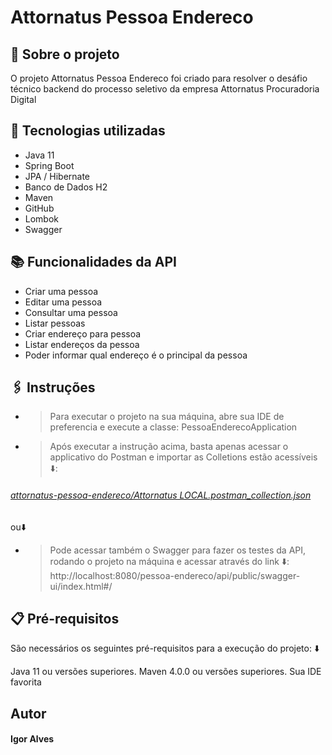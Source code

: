 # Attornatus Pessoa Endereco
## 📝 Sobre o projeto
O projeto Attornatus Pessoa Endereco foi criado para resolver o desáfio técnico backend do processo seletivo da empresa Attornatus Procuradoria Digital


## 🔧 Tecnologias utilizadas
* Java 11 
* Spring Boot
* JPA / Hibernate
* Banco de Dados H2
* Maven
* GitHub
* Lombok
* Swagger


## 📚 Funcionalidades da API
* Criar uma pessoa
* Editar uma pessoa
* Consultar uma pessoa
* Listar pessoas
* Criar endereço para pessoa
* Listar endereços da pessoa
* Poder informar qual endereço é o principal da pessoa

## 🖇️ Instruções
* > Para executar o projeto na sua máquina, abre sua IDE de preferencia e execute a classe: PessoaEnderecoApplication 
* > Após executar a instrução acima, basta apenas acessar o applicativo do Postman e importar as Colletions estão acessíveis ⬇️:
###### [attornatus-pessoa-endereco/Attornatus LOCAL.postman_collection.json](https://api.postman.com/collections/24267826-5a752d80-1d5d-43f2-ab60-bccfd11dbdcd?access_key=PMAT-01HBPNXCCGMNS0CPDYC6BR37CK)
ou⬇️
* > Pode acessar também o Swagger para fazer os testes da API, rodando o projeto na máquina e acessar através do link ⬇️:
http://localhost:8080/pessoa-endereco/api/public/swagger-ui/index.html#/


## 📋 Pré-requisitos

São necessários os seguintes pré-requisitos para a execução do projeto: ⬇️

Java 11 ou versões superiores. Maven 4.0.0 ou versões superiores. Sua IDE favorita


## Autor
#### Igor Alves
